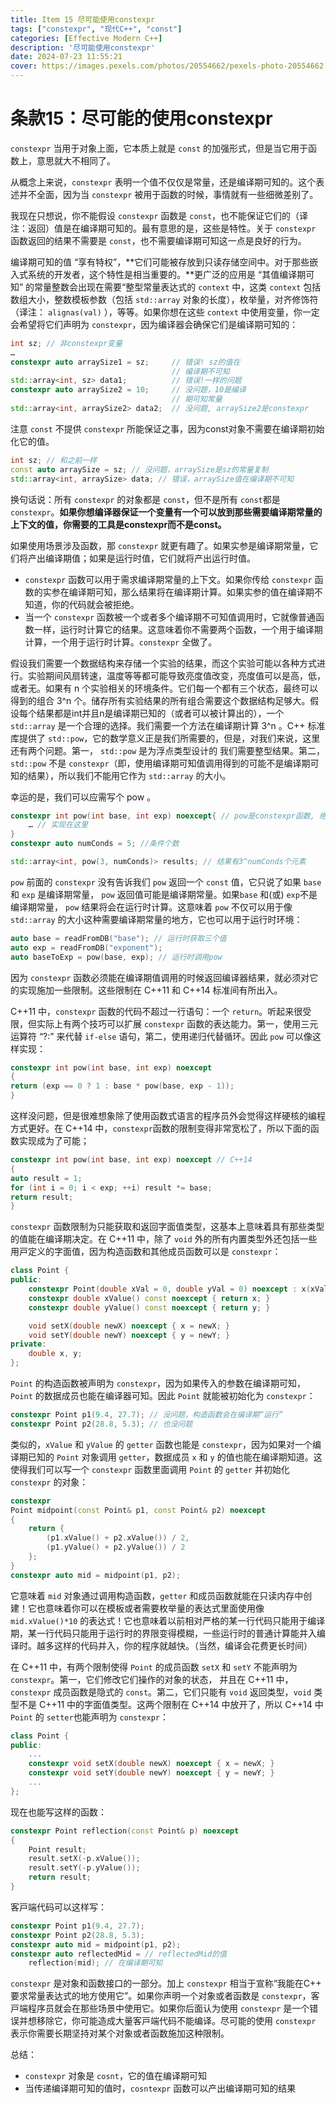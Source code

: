 ```yaml
---
title: Item 15 尽可能使用constexpr
tags: ["constexpr", "现代C++", "const"]
categories: [Effective Modern C++]
description: '尽可能使用constexpr'
date: 2024-07-23 11:55:21
cover: https://images.pexels.com/photos/20554662/pexels-photo-20554662.jpeg
---
```


# 条款15：尽可能的使⽤constexpr

`constexpr` 当⽤于对象上⾯，它本质上就是 `const` 的加强形式，但是当它⽤于函数上，意思就⼤不相同了。

从概念上来说，`constexpr` 表明⼀个值不仅仅是常量，还是编译期可知的。这个表述并不全⾯，因为当 `constexpr` 被⽤于函数的时候，事情就有⼀些细微差别了。

我现在只想说，你不能假设 `constexpr` 函数是 `const`，也不能保证它们的（译注：返回）值是在编译期可知的。最有意思的是，这些是特性。关于 `constexpr` 函数返回的结果不需要是 `const`，也不需要编译期可知这⼀点是良好的⾏为。

编译期可知的值 “享有特权”，**它们可能被存放到只读存储空间中。对于那些嵌⼊式系统的开发者，这个特性是相当重要的。**更⼴泛的应⽤是 “其值编译期可知” 的常量整数会出现在需要“整型常量表达式的 `context` 中，这类 `context` 包括数组⼤小，整数模板参数（包括 `std::array` 对象的⻓度），枚举量，对⻬修饰符（译注： `alignas(val)` ），等等。如果你想在这些 `context` 中使⽤变量，你⼀定会希望将它们声明为 `constexpr`，因为编译器会确保它们是编译期可知的：

```cpp
int sz; // ⾮constexpr变量
…
constexpr auto arraySize1 = sz;     // 错误! sz的值在
                                    // 编译期不可知
std::array<int, sz> data1;          // 错误!⼀样的问题
constexpr auto arraySize2 = 10;     // 没问题，10是编译
                                    // 期可知常量
std::array<int, arraySize2> data2;  // 没问题, arraySize2是constexpr
```

注意 `const` 不提供 `constexpr` 所能保证之事，因为const对象不需要在编译期初始化它的值。

```cpp
int sz; // 和之前⼀样
const auto arraySize = sz; // 没问题，arraySize是sz的常量复制
std::array<int, arraySize> data; // 错误，arraySize值在编译期不可知
```

换句话说：所有 `constexpr` 的对象都是 `const`，但不是所有 `const`都是 `constexpr`。**如果你想编译器保证⼀个变量有⼀个可以放到那些需要编译期常量的上下⽂的值，你需要的⼯具是constexpr而不是const。**

如果使⽤场景涉及函数，那 `constexpr` 就更有趣了。如果实参是编译期常量，它们将产出编译期值；如果是运⾏时值，它们就将产出运⾏时值。

- `constexpr` 函数可以⽤于需求编译期常量的上下⽂。如果你传给 `constexpr` 函数的实参在编译期可知，那么结果将在编译期计算。如果实参的值在编译期不知道，你的代码就会被拒绝。
- 当⼀个 `constexpr` 函数被⼀个或者多个编译期不可知值调⽤时，它就像普通函数⼀样，运⾏时计算它的结果。这意味着你不需要两个函数，⼀个⽤于编译期计算，⼀个⽤于运⾏时计算。`constexpr` 全做了。

假设我们需要⼀个数据结构来存储⼀个实验的结果，而这个实验可能以各种⽅式进⾏。实验期间⻛扇转速，温度等等都可能导致亮度值改变，亮度值可以是⾼，低，或者⽆。如果有 n 个实验相关的环境条件。它们每⼀个都有三个状态，最终可以得到的组合 3^n 个。储存所有实验结果的所有组合需要这个数据结构⾜够⼤。假设每个结果都是int并且n是编译期已知的（或者可以被计算出的），⼀个 `std::array` 是⼀个合理的选择。我们需要⼀个⽅法在编译期计算 3^n 。C++ 标准库提供了 `std::pow`，它的数学意义正是我们所需要的，但是，对我们来说，这⾥还有两个问题。第⼀， `std::pow` 是为浮点类型设计的 我们需要整型结果。第⼆， `std::pow` 不是 `constexpr`（即，使⽤编译期可知值调⽤得到的可能不是编译期可知的结果），所以我们不能⽤它作为 `std::array` 的⼤小。

幸运的是，我们可以应需写个 pow 。

```cpp
constexpr int pow(int base, int exp) noexcept{ // pow是constexpr函数, 绝不抛异常
    … // 实现在这⾥
}
constexpr auto numConds = 5; //条件个数

std::array<int, pow(3, numConds)> results; // 结果有3^numConds个元素
```

`pow` 前⾯的 `constexpr` 没有告诉我们 `pow` 返回⼀个 `const` 值，它只说了如果 `base` 和 `exp` 是编译期常量， `pow` 返回值可能是编译期常量。如果`base` 和(或) `exp`不是编译期常量， `pow` 结果将会在运⾏时计算。这意味着 `pow` 不仅可以⽤于像 `std::array` 的⼤小这种需要编译期常量的地⽅，它也可以⽤于运⾏时环境：

```cpp
auto base = readFromDB("base"); // 运⾏时获取三个值
auto exp = readFromDB("exponent");
auto baseToExp = pow(base, exp); // 运⾏时调⽤pow
```

因为 `constexpr` 函数必须能在编译期值调⽤的时候返回编译器结果，就必须对它的实现施加⼀些限制。这些限制在 C++11 和 C++14 标准间有所出⼊。

C++11 中，`constexpr` 函数的代码不超过⼀⾏语句：⼀个 `return`。听起来很受限，但实际上有两个技巧可以扩展 `constexpr` 函数的表达能⼒。第⼀，使⽤三元运算符 “?:” 来代替 `if-else` 语句，第⼆，使⽤递归代替循环。因此 `pow` 可以像这样实现：

```cpp
constexpr int pow(int base, int exp) noexcept
{
return (exp == 0 ? 1 : base * pow(base, exp - 1));
}
```

这样没问题，但是很难想象除了使⽤函数式语⾔的程序员外会觉得这样硬核的编程⽅式更好。在 C++14 中，`constexpr`函数的限制变得⾮常宽松了，所以下⾯的函数实现成为了可能；

```cpp
constexpr int pow(int base, int exp) noexcept // C++14
{
auto result = 1;
for (int i = 0; i < exp; ++i) result *= base;
return result;
}
```

`constexpr` 函数限制为只能获取和返回字⾯值类型，这基本上意味着具有那些类型的值能在编译期决定。在 C++11 中，除了 `void` 外的所有内置类型外还包括⼀些⽤⼾定义的字⾯值，因为构造函数和其他成员函数可以是 `constexpr`：

```cpp
class Point {
public:
    constexpr Point(double xVal = 0, double yVal = 0) noexcept : x(xVal), y(yVal){}
    constexpr double xValue() const noexcept { return x; }
    constexpr double yValue() const noexcept { return y; }

    void setX(double newX) noexcept { x = newX; }
    void setY(double newY) noexcept { y = newY; }
private:
    double x, y;
};
```

`Point` 的构造函数被声明为 `constexpr`，因为如果传⼊的参数在编译期可知，`Point` 的数据成员也能在编译器可知。因此 `Point` 就能被初始化为 `constexpr`：

```cpp
constexpr Point p1(9.4, 27.7); // 没问题，构造函数会在编译期“运⾏”
constexpr Point p2(28.8, 5.3); // 也没问题
```

类似的，`xValue` 和 `yValue` 的 `getter` 函数也能是 `constexpr`，因为如果对⼀个编译期已知的 `Point` 对象调⽤ `getter`，数据成员 `x` 和 `y` 的值也能在编译期知道。这使得我们可以写⼀个 `constexpr` 函数⾥⾯调⽤ `Point` 的 `getter` 并初始化 `constexpr` 的对象：

```cpp
constexpr
Point midpoint(const Point& p1, const Point& p2) noexcept
{
    return { 
        (p1.xValue() + p2.xValue()) / 2,
        (p1.yValue() + p2.yValue()) / 2 
    };
}
constexpr auto mid = midpoint(p1, p2);
```

它意味着 `mid` 对象通过调⽤构造函数，`getter` 和成员函数就能在只读内存中创建！它也意味着你可以在模板或者需要枚举量的表达式⾥⾯使⽤像 `mid.xValue()*10` 的表达式！它也意味着以前相对严格的某⼀⾏代码只能⽤于编译期，某⼀⾏代码只能⽤于运⾏时的界限变得模糊，⼀些运⾏时的普通计算能并⼊编译时。越多这样的代码并⼊，你的程序就越快。（当然，编译会花费更⻓时间）

在 C++11 中，有两个限制使得 `Point` 的成员函数 `setX` 和 `setY` 不能声明为 `constexpr`。第⼀，它们修改它们操作的对象的状态， 并且在 C++11 中，`constexpr` 成员函数是隐式的 `const`。第⼆，它们只能有 `void` 返回类型，`void` 类型不是 C++11 中的字⾯值类型。这两个限制在 C++14 中放开了，所以 C++14 中 `Point` 的 `setter`也能声明为 `constexpr`：

```cpp
class Point {
public:
    ...
    constexpr void setX(double newX) noexcept { x = newX; }
    constexpr void setY(double newY) noexcept { y = newY; }
    ...
};
```

现在也能写这样的函数：

```cpp
constexpr Point reflection(const Point& p) noexcept
{
    Point result;
    result.setX(-p.xValue());
    result.setY(-p.yValue());
    return result;
}
```

客⼾端代码可以这样写：

```cpp
constexpr Point p1(9.4, 27.7);
constexpr Point p2(28.8, 5.3);
constexpr auto mid = midpoint(p1, p2);
constexpr auto reflectedMid = // reflectedMid的值
    reflection(mid); // 在编译期可知
```

`constexpr` 是对象和函数接口的⼀部分。加上 `constexpr` 相当于宣称“我能在C++ 要求常量表达式的地⽅使⽤它”。如果你声明⼀个对象或者函数是 `constexpr`，客⼾端程序员就会在那些场景中使⽤它。如果你后⾯认为使⽤ `constexpr` 是⼀个错误并想移除它，你可能造成⼤量客⼾端代码不能编译。尽可能的使⽤ `constexpr` 表⽰你需要⻓期坚持对某个对象或者函数施加这种限制。

总结：
- `constexpr` 对象是 `cosnt`，它的值在编译期可知
- 当传递编译期可知的值时，`cosntexpr` 函数可以产出编译期可知的结果

